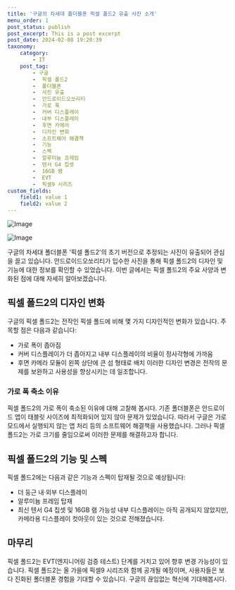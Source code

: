 ```yaml
---
title: '구글의 차세대 폴더블폰 픽셀 폴드2 유출 사진 소개'
menu_order: 1
post_status: publish
post_excerpt: This is a post excerpt
post_date: 2024-02-08 19:20:39
taxonomy:
    category:
        - IT
    post_tag:
        - 구글
        -  픽셀 폴드2
        -  폴더블폰
        -  사진 유출
        -  안드로이드오쏘리티
        -  가로 폭
        -  커버 디스플레이
        -  내부 디스플레이
        -  후면 카메라
        -  디자인 변화
        -  소프트웨어 해결책
        -  기능
        -  스펙
        -  알루미늄 프레임
        -  텐서 G4 칩셋
        -  16GB 램
        -  EVT
        -  픽셀9 시리즈
custom_fields:
    field1: value 1
    field2: value 2
---
```


![Image](https://imgnews.pstatic.net/image/092/2024/02/08/0002320837_001_20240208101201204.jpg?type=w647)

![Image](https://imgnews.pstatic.net/image/092/2024/02/08/0002320837_002_20240208101201236.jpg?type=w647)

구글의 차세대 폴더블폰 '픽셀 폴드2'의 초기 버전으로 추정되는 사진이 유출되어 관심을 끌고 있습니다. 안드로이드오쏘리티가 입수한 사진을 통해 픽셀 폴드2의 디자인 및 기능에 대한 정보를 확인할 수 있었습니다. 이번 글에서는 픽셀 폴드2의 주요 사양과 변화된 점에 대해 자세히 알아보겠습니다.
## 픽셀 폴드2의 디자인 변화
구글의 픽셀 폴드2는 전작인 픽셀 폴드에 비해 몇 가지 디자인적인 변화가 있습니다. 주목할 점은 다음과 같습니다:
- 가로 폭이 좁아짐
- 커버 디스플레이가 더 좁아지고 내부 디스플레이의 비율이 정사각형에 가까움
- 후면 카메라 모듈이 왼쪽 상단에 큰 섬 형태로 배치
이러한 디자인 변경은 전작의 문제를 보완하고 사용성을 향상시키는 데 일조합니다.
### 가로 폭 축소 이유
픽셀 폴드2의 가로 폭이 축소된 이유에 대해 고찰해 봅시다. 기존 폴더블폰은 안드로이드 앱이 태블릿 사이즈에 최적화되어 있지 않아 문제가 있었습니다. 따라서 구글은 가로 모드에서 실행되지 않는 앱 처리 등의 소프트웨어 해결책을 사용했습니다. 그러나 픽셀 폴드2는 가로 크기를 줄임으로써 이러한 문제를 해결하고자 합니다.
## 픽셀 폴드2의 기능 및 스펙
픽셀 폴드2에는 다음과 같은 기능과 스펙이 탑재될 것으로 예상됩니다:
- 더 둥근 내·외부 디스플레이
- 알루미늄 프레임 탑재
- 최신 텐서 G4 칩셋 및 16GB 램 가능성
내부 디스플레이는 아직 공개되지 않았지만, 카메라용 디스플레이 컷아웃이 있는 것으로 전해졌습니다.
## 마무리
픽셀 폴드2는 EVT(엔지니어링 검증 테스트) 단계를 거치고 있어 향후 변경 가능성이 있습니다. 픽셀 폴드2는 올 가을에 픽셀9 시리즈와 함께 공개될 예정이며, 사용자들은 보다 진화된 폴더블폰 경험을 기대할 수 있습니다. 구글의 끊임없는 혁신에 기대해봅시다.
